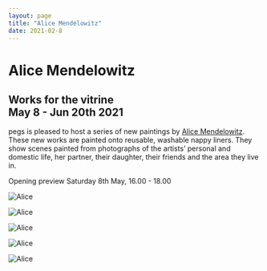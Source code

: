 ```yaml
---
layout: page
title: "Alice Mendelowitz"
date: 2021-02-8
---
```


# Alice  Mendelowitz

## Works for the vitrine<br/>May 8 - Jun 20th 2021

<!-- ![Alice](http://pegs.site/assets/images/alice-pegs-web.jpg) !-->

pegs is pleased to host a series of new paintings by [Alice Mendelowitz](https://www.alicemendelowitz.com/). These new works are painted onto reusable, washable nappy liners. They show scenes painted from photographs of the artists’ personal and domestic life, her partner, their daughter, their friends and the area they live in.  

Opening preview Saturday 8th May, 16.00 - 18.00  

![Alice](http://pegs.site/assets/images/alice01.jpg)  

![Alice](http://pegs.site/assets/images/alice02.jpg)  

![Alice](http://pegs.site/assets/images/alice03.jpg)

![Alice](http://pegs.site/assets/images/alice04.jpg)

![Alice](http://pegs.site/assets/images/alice05.jpg)  

